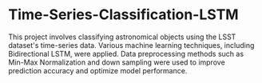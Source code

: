 # Time-Series-Classification-LSTM
This project involves classifying astronomical objects using the LSST dataset's time-series data. Various machine learning techniques, including Bidirectional LSTM, were applied. Data preprocessing methods such as Min-Max Normalization and down sampling were used to improve prediction accuracy and optimize model performance.
